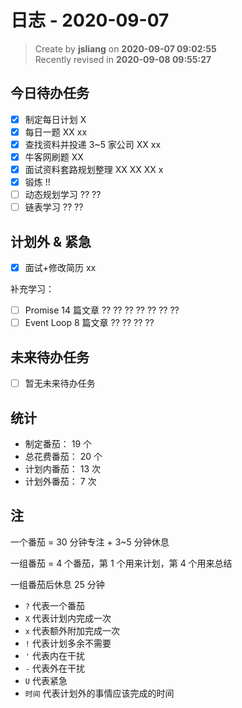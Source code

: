 日志 - 2020-09-07
===

> Create by **jsliang** on **2020-09-07 09:02:55**  
> Recently revised in **2020-09-08 09:55:27**

## 今日待办任务

* [x] 制定每日计划 X
* [x] 每日一题 XX xx
* [x] 查找资料并投递 3~5 家公司 XX xx
* [x] 牛客网刷题 XX
* [x] 面试资料套路规划整理 XX XX XX x
* [x] 锻炼 !!
* [ ] 动态规划学习 ?? ??
* [ ] 链表学习 ?? ??

## 计划外 & 紧急

* [x] 面试+修改简历 xx

补充学习：

* [ ] Promise 14 篇文章 ?? ?? ?? ?? ?? ?? ??
* [ ] Event Loop 8 篇文章 ?? ?? ?? ??

## 未来待办任务

* [ ] 暂无未来待办任务

## 统计

* 制定番茄： 19 个
* 总花费番茄： 20 个
* 计划内番茄： 13 次
* 计划外番茄： 7 次

## 注

一个番茄 = 30 分钟专注 + 3~5 分钟休息

一组番茄 = 4 个番茄，第 1 个用来计划，第 4 个用来总结

一组番茄后休息 25 分钟

* `?` 代表一个番茄
* `X` 代表计划内完成一次
* `x` 代表额外附加完成一次
* `!` 代表计划多余不需要
* `'` 代表内在干扰
* `-` 代表外在干扰
* `U` 代表紧急
* `时间` 代表计划外的事情应该完成的时间
